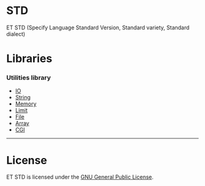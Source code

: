 # STD

ET STD (Specify Language Standard Version, Standard variety, Standard dialect)

# Libraries

### Utilities library

- [IO](io/)
- [String](string/)
- [Memory](memory/)
- [Limit](limit/)
- [File](file/)
- [Array](array/)
- [CGI](cgi/)

------------

# License

ET STD is licensed under the [GNU General Public License](LICENSE).

